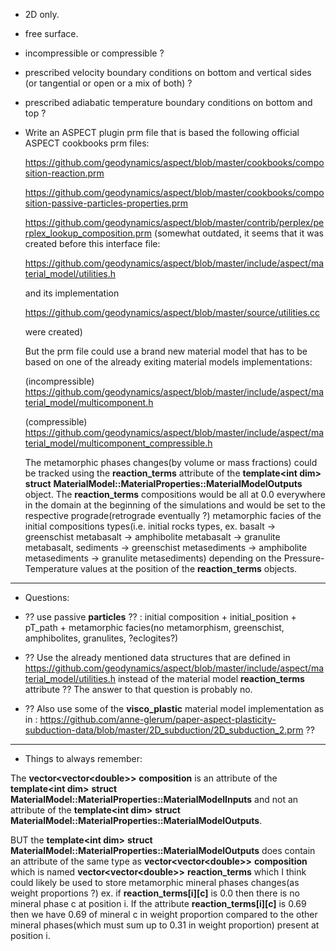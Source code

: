- 2D only.
- free surface.
- incompressible or compressible ?
- prescribed velocity boundary conditions on bottom and vertical sides (or tangential or open or a mix of both) ?
- prescribed adiabatic temperature boundary conditions on bottom and top ?
  
- Write an ASPECT plugin prm file that is based the following official ASPECT cookbooks prm files: 

   https://github.com/geodynamics/aspect/blob/master/cookbooks/composition-reaction.prm

   https://github.com/geodynamics/aspect/blob/master/cookbooks/composition-passive-particles-properties.prm

   https://github.com/geodynamics/aspect/blob/master/contrib/perplex/perplex_lookup_composition.prm
   (somewhat outdated, it seems that it was created before this interface file:

    https://github.com/geodynamics/aspect/blob/master/include/aspect/material_model/utilities.h

    and its implementation

    https://github.com/geodynamics/aspect/blob/master/source/utilities.cc

    were created)

    But the prm file could use a brand new material model that has to be based on one of the already
    exiting material models implementations:

    (incompressible)
    https://github.com/geodynamics/aspect/blob/master/include/aspect/material_model/multicomponent.h

    (compressible)
    https://github.com/geodynamics/aspect/blob/master/include/aspect/material_model/multicomponent_compressible.h

    The metamorphic phases changes(by volume or mass fractions) could be tracked using the __reaction_terms__
    attribute of the  __template\<int dim\>__ __struct__ __MaterialModel::MaterialProperties::MaterialModelOutputs__ 
    object. The __reaction_terms__ compositions would be all at 0.0 everywhere in the domain at the beginning 
    of the simulations and would be set to the respective prograde(retrograde eventually ?) metamorphic facies
    of the initial compositions types(i.e. initial rocks types, ex. basalt -> greenschist metabasalt -> 
    amphibolite metabasalt -> granulite metabasalt, sediments -> greenschist metasediments -> amphibolite
    metasediments -> granulite metasediments) depending on the Pressure-Temperature values at the position
    of the __reaction_terms__ objects. 

-----------------------------------------------------------------
- Questions:

- ?? use passive __particles__ ?? : initial composition + initial_position + pT_path + 
metamorphic facies(no metamorphism, greenschist, amphibolites, granulites, ?eclogites?)

-  ?? Use the already mentioned data structures that are defined in
https://github.com/geodynamics/aspect/blob/master/include/aspect/material_model/utilities.h
instead of the material model __reaction_terms__ attribute ?? The answer to that question is probably no.
 
- ?? Also use some of the __visco_plastic__ material model implementation as in :
https://github.com/anne-glerum/paper-aspect-plasticity-subduction-data/blob/master/2D_subduction/2D_subduction_2.prm ??
 
------------------------------------------------------------------
- Things to always remember:
 
The __vector\<vector\<double\>\>__ __composition__ is an attribute of the __template\<int dim\>__ __struct__ __MaterialModel::MaterialProperties::MaterialModelInputs__
and not an attribute of the __template\<int dim\>__ __struct__ __MaterialModel::MaterialProperties::MaterialModelOutputs__.

BUT the __template\<int dim\>__ __struct__ __MaterialModel::MaterialProperties::MaterialModelOutputs__ does contain
an attribute of the same type as __vector\<vector\<double\>\>__ __composition__ which is named __vector\<vector\<double\>\>__ __reaction_terms__ which I think could likely be used to store metamorphic mineral phases changes(as weight proportions ?) ex. if __reaction_terms[i][c]__ is 0.0 then there is no mineral phase c at position i. If the attribute __reaction_terms[i][c]__ is 0.69 then we have 0.69 of mineral c in weight proportion compared to the other mineral phases(which must sum up to 0.31 in weight proportion) present at position i.
